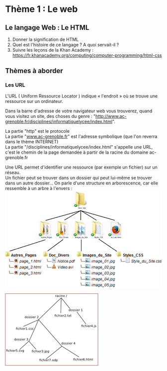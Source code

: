 # Thème 1 : Le web 

## Le langage Web : Le HTML

1. Donner la signification de HTML
2. Quel est l'histoire de ce langage ? A quoi servait-il ? 
3. Suivre les leçons de la Khan Academy : https://fr.khanacademy.org/computing/computer-programming/html-css


## Thèmes à aborder 

### Les URL
L'URL ( Uniform Ressource Locator ) indique « l'endroit » où se trouve une ressource sur un ordinateur.<br>

Dans la barre d'adresse de votre navigateur web vous trouverez, quand vous visitez un site, des choses du genre : "http://www.ac-grenoble.fr/disciplines/informatiquelycee/index.html". 

La partie "http" est le protocole <br>
La partie "www.ac-grenoble.fr" est l'adresse symbolique (que l'on reverra dans le thème INTERNET) <br>
La partie "/disciplines/informatiquelycee/index.html" s'appelle une URL, c'est le chemin de la page demandée à partir de la racine du domaine ac-grenoble.fr<br>

Une URL permet d'identifier une ressource (par exemple un fichier) sur un réseau. <br>
Un fichier peut se trouver dans un dossier qui peut lui-même se trouver dans un autre dossier... On parle d'une structure en arborescence, car elle ressemble à un arbre à l'envers : <br>
![URL](./Images/web-arborescence.png)<br>

![URL](./Images/web-url.jpeg)<br>

